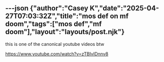 ---json
{"author":"Casey K","date":"2025-04-27T07:03:32Z","title":"mos def on mf doom","tags":["mos def","mf doom"],"layout":"layouts/post.njk"}
---
this is one of the canonical youtube videos btw

https://www.youtube.com/watch?v=zTBIvIDnnv8
